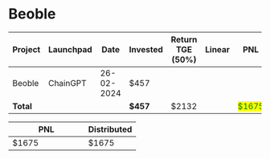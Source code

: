 # Beoble



<table data-full-width="true"><thead><tr><th width="152">Project</th><th width="138">Launchpad</th><th width="132">Date</th><th width="133">Invested</th><th>Return TGE (50%)</th><th>Linear</th><th>PNL</th></tr></thead><tbody><tr><td>Beoble</td><td>ChainGPT</td><td>26-02-2024</td><td>$457</td><td></td><td></td><td></td></tr><tr><td><strong>Total</strong></td><td></td><td></td><td><strong>$457</strong></td><td>$2132</td><td></td><td><mark style="color:green;">$1675</mark></td></tr></tbody></table>

<table data-full-width="true"><thead><tr><th width="135">PNL</th><th>Distributed</th></tr></thead><tbody><tr><td>$1675</td><td>$1675</td></tr></tbody></table>
